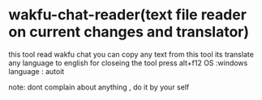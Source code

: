 # wakfu-chat-reader(text file reader on current changes and translator)
this tool read wakfu chat you can copy any text from this tool
its translate any language to english
for closeing the tool press alt+f12
OS :windows
language : autoit

note: dont complain about anything , do it by your self

